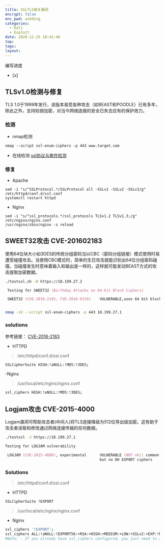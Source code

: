 ```yaml
---
title: SSLTLS相关漏洞
encrypt: false
enc_pwd: askding
categories:
  - Kali
  - Exploit
date: 2020-12-25 10:41:48
top:
tags:
layout:
---
```

编写进度
- [x] 



## TLSv1.0检测与修复 ##
TLS 1.0于1999年发行，该版本易受各种攻击（如BEAST和POODLE）已有多年，除此之外，支持较弱加密，对当今网络连接的安全已失去应有的保护效力。
### 检测
  * nmap检测
``` shell
nmap --script ssl-enum-ciphers -p 443 www.target.com
```

  * 在线检测
  [ssl协议与套件检测](https://www.ssleye.com/cipher_suites.html)

### 修复 ###
- Apache

``` shell
sed -i "s/^SSLProtocol.*/SSLProtocol all -SSLv1 -SSLv2 -SSLv3/g"  /etc/httpd/conf.d/ssl.conf
systemctl restart httpd
```

- Nginx

```shell
sed -i "s/^ssl_protocols.*/ssl_protocols TLSv1.2 TLSv1.3;/g" /etc/nginx/nginx.conf
/usr/nginx/sbin/nginx -s reload
```


## SWEET32攻击 CVE-201602183
使用64位块大小如3DES的传统分组密码当以CBC（密码分组链接）模式使用时易遭受碰撞攻击。当使用CBC模式时，简单的生日攻击就能识别出64位分组密码碰撞。当碰撞发生时意味着输入和输出是一样的，这样就可能发动BEAST方式的攻击提取加密数据。


```zsh
./testssl.sh -W https://10.199.27.2

 Testing for SWEET32 (Birthday Attacks on 64-bit Block Ciphers)

 SWEET32 (CVE-2016-2183, CVE-2016-6329)    VULNERABLE,uses 64 bit block ciphers


nmap -sV --script ssl-enum-ciphers -p 443 10.199.27.1
 ```
 
### solutions
参考链接：
[CVE-2016-2183](https://segmentfault.com/a/1190000038486902)
- HTTPD
> /etc/httpd/conf.d/ssl.conf
```zsh
SSLCipherSuite HIGH:!aNULL:!MD5:!3DES;
```
-Nginx
>/usr/local/etc/nginx/nginx.conf
```zsh
ssl_ciphers HIGH:!aNULL:!MD5:!3DES;
```


## Logjam攻击 CVE-2015-4000
Logjam漏洞可帮助攻击者(中间人)将TLS连接降级为512位导出级加密。这有助于攻击者读取和修改通过网络连接传输的任何数据。


```zsh
./testssl -J https://10.199.27.1

Testing for LOGJAM vulnerability

 LOGJAM (CVE-2015-4000), experimental      VULNERABLE (NOT ok): common prime: RFC2409/Oakley Group 2 (1024 bits),
                                           but no DH EXPORT ciphers
```
### Solutions
> /etc/httpd/conf.d/ssl.conf
- HTTPD
```zsh
SSLCipherSuite !EXPORT
```

>/usr/local/etc/nginx/nginx.conf
- Nginx
```zsh
ssl_ciphers '!EXPORT'; 
ssl_ciphers ALL:!aNULL:!EXPORT56:+RSA:+HIGH:+MEDIUM:+LOW:+SSLv2:+EXP:!RC4:!MD5:!3DES!:SSLv3;  # 或者这个
#Note: - If you already have ssl_ciphers configured, you just need to add !EXPORT in existing line instead of adding new one.
```
